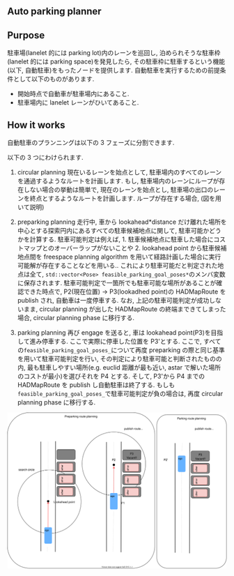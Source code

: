 ## Auto parking planner

## Purpose

駐車場(lanelet 的には parking lot)内のレーンを巡回し, 泊められそうな駐車枠(lanelet 的には parking space)を発見したら, その駐車枠に駐車するという機能(以下, 自動駐車)をもったノードを提供します. 自動駐車を実行するための前提条件として以下のものがあります.

- 開始時点で自動車が駐車場内にあること.
- 駐車場内に lanelet レーンがひいてあること.

## How it works

自動駐車のプランニングは以下の 3 フェーズに分割できます.

以下の 3 つにわけられます.

1. circular planning
   現在いるレーンを始点として, 駐車場内のすべてのレーンを通過するようなルートを計画します. もし, 駐車場内のレーンにループが存在しない場合の挙動は簡単で, 現在のレーンを始点とし, 駐車場の出口のレーンを終点とするようなルートを計画します. ループが存在する場合, (図を用いて説明)

2. preparking planning
   走行中, 車から lookahead*distance だけ離れた場所を中心とする探索円内にあるすべての駐車候補地点に関して, 駐車可能かどうかを計算する. 駐車可能判定は例えば, 1. 駐車候補地点に駐車した場合にコストマップとのオーバーラップがないことや 2. lookahead point から駐車候補地点間を freespace planning algorithm を用いて経路計画した場合に実行可能解が存在することなどを用いる..
   これにより駐車可能だと判定された地点は全て, `std::vector<Pose> feasible_parking_goal_poses*`のメンバ変数に保存されます. 駐車可能判定で一箇所でも駐車可能な場所があることが確認できた時点で, P2(現在位置) -> P3(lookadhed point)の HADMapRoute を publish され, 自動車は一度停車する.
   なお, 上記の駐車可能判定が成功しないまま, circular planning が出した HADMapRoute の終端まできてしまった場合, circular planning phase に移行する.

3. parking planning
   再び engage を送ると, 車は lookahead point(P3)を目指して進み停車する. ここで実際に停車した位置を P3'とする. ここで, すべての`feasible_parking_goal_poses_`について再度 preparking の際と同じ基準を用いて駐車可能判定を行い, その判定により駐車可能と判断されたものの内, 最も駐車しやすい場所(e.g. euclid 距離が最も近い, astar で解いた場所のコストが最小)を選びそれを P4 とする. そして, P3'から P4 までの HADMapRoute を publish し自動駐車は終了する. もしも`feasible_parking_goal_poses_`で駐車可能判定が負の場合は, 再度 circular planning phase に移行する.

![fig1](./image/autoparking_phase.drawio.svg)
